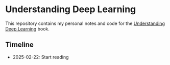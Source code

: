 # Understanding Deep Learning

This repository contains my personal notes and code for the
[Understanding Deep Learning](https://udlbook.github.io/udlbook) book.

## Timeline

- 2025-02-22: Start reading
